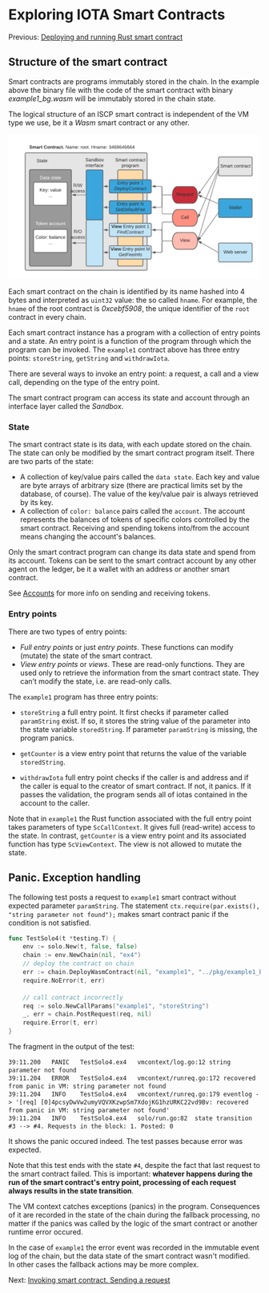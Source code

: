 # Exploring IOTA Smart Contracts

Previous: [Deploying and running Rust smart contract](04.md)

## Structure of the smart contract
Smart contracts are programs immutably stored in the chain. 
In the example above the binary file with the code of the smart contract with binary _example1_bg.wasm_ will 
be immutably stored in the chain state.

The logical structure of an ISCP smart contract is independent of the VM type we use, 
be it a _Wasm_ smart contract or any other. 

![](SC-structure.png)

Each smart contract on the chain is identified by its name hashed into 4 bytes and interpreted as `uint32` value: 
the so called `hname`. For example, the `hname` of the root contract is _0xcebf5908_, the 
unique identifier of the `root` contract in every chain.

Each smart contract instance has a program with a collection of entry points and a state. 
An entry point is a function of the program through which the program can be invoked. 
The `example1` contract above has three entry points: `storeString`, `getString` and `withdrawIota`.

There are several ways to invoke an entry point: a request, a call and a view call, 
depending on the type of the entry point.

The smart contract program can access its state and account through an interface layer called the _Sandbox_. 

### State
The smart contract state is its data, with each update stored on the chain. 
The state can only be modified by the smart contract program itself. There are two parts of the state:

- A collection of key/value pairs called the `data state`. 
Each key and value are byte arrays of arbitrary size (there are practical limits set by the database, of course). 
The value of the key/value pair is always retrieved by its key.
- A collection of `color: balance` pairs called the `account`. The account represents the balances of tokens 
of specific colors controlled by the smart contract. 
Receiving and spending tokens into/from the account means changing the account's balances.
 
Only the smart contract program can change its data state and spend from its account. 
Tokens can be sent to the smart contract account by any other agent on the ledger, 
be it a wallet with an address or another smart contract. 

See [Accounts](accounts.md) for more info on sending and receiving tokens.

### Entry points
There are two types of entry points:

- _Full entry points_ or just _entry points_. These functions can modify (mutate) the state of the smart contract.
- _View entry points_ or _views_. These are read-only functions. 
They are used only to retrieve the information from the smart contract state. 
They can’t modify the state, i.e. are read-only calls.

The `example1` program has three entry points: 

- `storeString` a full entry point. 
It first checks if parameter called `paramString` exist. 
If so, it stores the string value of the parameter into the state variable `storedString`.
If parameter `paramString` is missing, the program panics. 

- `getCounter` is a view entry point that returns the value of the variable `storedString`.

- `withdrawIota` full entry point checks if the caller is and address and if the caller is equal to 
the creator of smart contract. If not, it panics. If it passes the validation, the program sends all of iotas
contained in the account to the caller.

Note that in `example1` the Rust function associated with the full entry point takes parameters of type `ScCallContext`.
It gives full (read-write) access to the state. 
In contrast, `getCounter` is a view entry point and its associated function has type `ScViewContext`. 
The view is not allowed to mutate the state.

## Panic. Exception handling

The following test posts a request to `example1` smart contract without expected parameter `paramString`.
The statement `ctx.require(par.exists(), "string parameter not found");` makes 
 smart contract panic if the condition is not satisfied.
```go
func TestSolo4(t *testing.T) {
	env := solo.New(t, false, false)
	chain := env.NewChain(nil, "ex4")
	// deploy the contract on chain
	err := chain.DeployWasmContract(nil, "example1", "../pkg/example1_bg.wasm")
	require.NoError(t, err)

	// call contract incorrectly
	req := solo.NewCallParams("example1", "storeString")
	_, err = chain.PostRequest(req, nil)
	require.Error(t, err)
}
```
The fragment in the output of the test:
```
39:11.200	PANIC	TestSolo4.ex4	vmcontext/log.go:12	string parameter not found
39:11.204	ERROR	TestSolo4.ex4	vmcontext/runreq.go:172	recovered from panic in VM: string parameter not found
39:11.204	INFO	TestSolo4.ex4	vmcontext/runreq.go:179	eventlog -> '[req] [0]4pcsyDwVw2umyVQVXKzwpSm7XdojKG1hzURKC22vd9Bv: recovered from panic in VM: string parameter not found'
39:11.204	INFO	TestSolo4.ex4	solo/run.go:82	state transition #3 --> #4. Requests in the block: 1. Posted: 0
``` 
It shows the panic occured indeed. The test passes because error was expected.

Note that this test ends with the state `#4`, despite the fact that last request to the smart contract failed.
This is important: **whatever happens during the run of the smart contract's entry point, 
processing of each request always results in the state transition**. 

The VM context catches exceptions (panics) in the program. 
Consequences of it are recorded in the state of the chain during the fallback processing, no matter if the panics
was called by the logic of the smart contract or another runtime error occured. 

In the case of `example1` the error event was recorded in the immutable event log of the chain, 
but the data state of the smart contract wasn't modified.   
In other cases the fallback actions may be more complex.
   
Next: [Invoking smart contract. Sending a request](06.md)   
